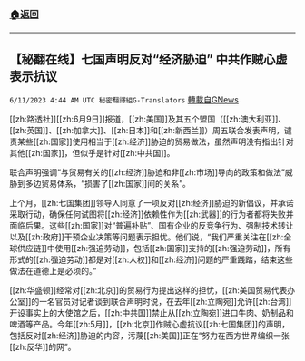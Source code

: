 ###  [:house:返回](README.md)
---


## 【秘翻在线】七国声明反对“经济胁迫” 中共作贼心虚表示抗议
`6/11/2023 4:44 AM UTC 秘密翻譯組G-Translators` [轉載自GNews](https://gnews.org/articles/1375172)

[[zh:路透社]][[zh:6月9日]]报道，[[zh:美国]]及其五个盟国（[[zh:澳大利亚]]、[[zh:英国]]、[[zh:加拿大]]、[[zh:日本]]和[[zh:新西兰]]）周五联合发表声明，谴责某些[[zh:国家]]使用相当于[[zh:经济]]胁迫的贸易做法，虽然声明没有指出针对其他[[zh:国家]]，但似乎是针对[[zh:中共国]]。

联合声明强调“与贸易有关的[[zh:经济]]胁迫和非[[zh:市场]]导向的政策和做法”威胁到多边贸易体系，“损害了[[zh:国家]]间的关系”。

上个月，[[zh:七国集团]]领导人同意了一项反对[[zh:经济]]胁迫的新倡议，并承诺采取行动，确保任何试图将[[zh:经济]]依赖性作为[[zh:武器]]的行为者都将失败并面临后果。这些[[zh:国家]]对“普遍补贴”、国有企业的反竞争行为、强制技术转让以及[[zh:政府]]干预企业决策等问题表示担忧。他们说，“我们严重关注在[[zh:全球供应链]]中使用[[zh:强迫劳动]]，包括[[zh:国家]]支持的[[zh:强迫劳动]]，所有形式的[[zh:强迫劳动]]都是对[[zh:人权]]和[[zh:经济]]问题的严重践踏，结束这些做法在道德上是必须的。”

[[zh:华盛顿]]经常对[[zh:北京]]的贸易行为提出这样的担忧，[[zh:美国贸易代表办公室]]的一名官员对记者谈到联合声明时说，在去年[[zh:立陶宛]]允许[[zh:台湾]]开设事实上的大使馆之后，[[zh:中共国]]禁止从[[zh:立陶宛]]进口牛肉、奶制品和啤酒等产品。今年[[zh:5月]]，[[zh:北京]]作贼心虚抗议[[zh:七国集团]]的声明，包括反对[[zh:经济]]胁迫的内容，污蔑[[zh:美国]]正在“努力在西方世界编织一张[[zh:反华]]的网”。
